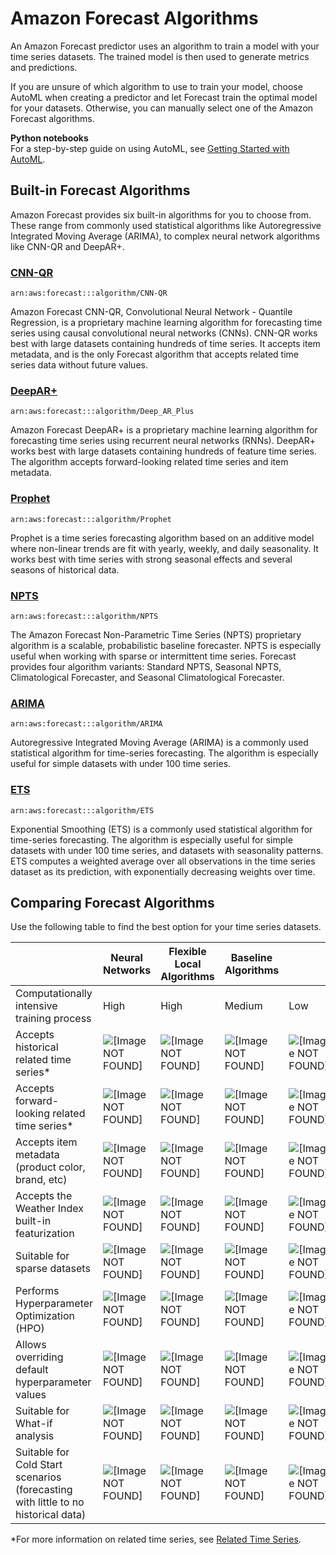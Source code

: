 # Amazon Forecast Algorithms<a name="aws-forecast-choosing-recipes"></a>

An Amazon Forecast predictor uses an algorithm to train a model with your time series datasets\. The trained model is then used to generate metrics and predictions\. 

 If you are unsure of which algorithm to use to train your model, choose AutoML when creating a predictor and let Forecast train the optimal model for your datasets\. Otherwise, you can manually select one of the Amazon Forecast algorithms\. 

**Python notebooks**  
For a step\-by\-step guide on using AutoML, see [Getting Started with AutoML](https://github.com/aws-samples/amazon-forecast-samples/blob/master/notebooks/advanced/Getting_started_with_AutoML/Getting_started_with_AutoML.ipynb)\.

## Built\-in Forecast Algorithms<a name="forecast-algos"></a>

 Amazon Forecast provides six built\-in algorithms for you to choose from\. These range from commonly used statistical algorithms like Autoregressive Integrated Moving Average \(ARIMA\), to complex neural network algorithms like CNN\-QR and DeepAR\+\. 

### [CNN\-QR](aws-forecast-algo-cnnqr.md)<a name="cnnqr"></a>

 `arn:aws:forecast:::algorithm/CNN-QR` 

 Amazon Forecast CNN\-QR, Convolutional Neural Network \- Quantile Regression, is a proprietary machine learning algorithm for forecasting time series using causal convolutional neural networks \(CNNs\)\. CNN\-QR works best with large datasets containing hundreds of time series\. It accepts item metadata, and is the only Forecast algorithm that accepts related time series data without future values\. 

### [DeepAR\+](aws-forecast-recipe-deeparplus.md)<a name="deeparplus"></a>

`arn:aws:forecast:::algorithm/Deep_AR_Plus`

 Amazon Forecast DeepAR\+ is a proprietary machine learning algorithm for forecasting time series using recurrent neural networks \(RNNs\)\. DeepAR\+ works best with large datasets containing hundreds of feature time series\. The algorithm accepts forward\-looking related time series and item metadata\. 

### [Prophet](aws-forecast-recipe-prophet.md)<a name="prophet"></a>

`arn:aws:forecast:::algorithm/Prophet`

 Prophet is a time series forecasting algorithm based on an additive model where non\-linear trends are fit with yearly, weekly, and daily seasonality\. It works best with time series with strong seasonal effects and several seasons of historical data\. 

### [NPTS](aws-forecast-recipe-npts.md)<a name="npts"></a>

`arn:aws:forecast:::algorithm/NPTS`

 The Amazon Forecast Non\-Parametric Time Series \(NPTS\) proprietary algorithm is a scalable, probabilistic baseline forecaster\. NPTS is especially useful when working with sparse or intermittent time series\. Forecast provides four algorithm variants: Standard NPTS, Seasonal NPTS, Climatological Forecaster, and Seasonal Climatological Forecaster\. 

### [ARIMA](aws-forecast-recipe-arima.md)<a name="arima"></a>

`arn:aws:forecast:::algorithm/ARIMA`

 Autoregressive Integrated Moving Average \(ARIMA\) is a commonly used statistical algorithm for time\-series forecasting\. The algorithm is especially useful for simple datasets with under 100 time series\. 

### [ETS](aws-forecast-recipe-ets.md)<a name="ets"></a>

`arn:aws:forecast:::algorithm/ETS`

 Exponential Smoothing \(ETS\) is a commonly used statistical algorithm for time\-series forecasting\. The algorithm is especially useful for simple datasets with under 100 time series, and datasets with seasonality patterns\. ETS computes a weighted average over all observations in the time series dataset as its prediction, with exponentially decreasing weights over time\. 

## Comparing Forecast Algorithms<a name="comparing-algos"></a>

 Use the following table to find the best option for your time series datasets\. 


|  | Neural Networks | Flexible Local Algorithms | Baseline Algorithms |  | CNN\-QR | DeepAR\+ | Prophet | NPTS | ARIMA | ETS | 
| --- | --- | --- | --- | --- | --- | --- | --- | --- | --- | --- | 
| Computationally intensive training process | High | High | Medium | Low | Low | Low | 
| Accepts historical related time series\* | ![\[Image NOT FOUND\]](http://docs.aws.amazon.com/forecast/latest/dg/images/icon-yes.png)  | ![\[Image NOT FOUND\]](http://docs.aws.amazon.com/forecast/latest/dg/images/icon-no.png)  | ![\[Image NOT FOUND\]](http://docs.aws.amazon.com/forecast/latest/dg/images/icon-no.png)  | ![\[Image NOT FOUND\]](http://docs.aws.amazon.com/forecast/latest/dg/images/icon-no.png)  | ![\[Image NOT FOUND\]](http://docs.aws.amazon.com/forecast/latest/dg/images/icon-no.png)  | ![\[Image NOT FOUND\]](http://docs.aws.amazon.com/forecast/latest/dg/images/icon-no.png)  | 
| Accepts forward\-looking related time series\* | ![\[Image NOT FOUND\]](http://docs.aws.amazon.com/forecast/latest/dg/images/icon-yes.png)  | ![\[Image NOT FOUND\]](http://docs.aws.amazon.com/forecast/latest/dg/images/icon-yes.png)  | ![\[Image NOT FOUND\]](http://docs.aws.amazon.com/forecast/latest/dg/images/icon-yes.png)  | ![\[Image NOT FOUND\]](http://docs.aws.amazon.com/forecast/latest/dg/images/icon-no.png)  | ![\[Image NOT FOUND\]](http://docs.aws.amazon.com/forecast/latest/dg/images/icon-no.png)  | ![\[Image NOT FOUND\]](http://docs.aws.amazon.com/forecast/latest/dg/images/icon-no.png)  | 
| Accepts item metadata \(product color, brand, etc\) | ![\[Image NOT FOUND\]](http://docs.aws.amazon.com/forecast/latest/dg/images/icon-yes.png)  | ![\[Image NOT FOUND\]](http://docs.aws.amazon.com/forecast/latest/dg/images/icon-yes.png)  | ![\[Image NOT FOUND\]](http://docs.aws.amazon.com/forecast/latest/dg/images/icon-no.png)  | ![\[Image NOT FOUND\]](http://docs.aws.amazon.com/forecast/latest/dg/images/icon-no.png)  | ![\[Image NOT FOUND\]](http://docs.aws.amazon.com/forecast/latest/dg/images/icon-no.png)  | ![\[Image NOT FOUND\]](http://docs.aws.amazon.com/forecast/latest/dg/images/icon-no.png)  | 
| Accepts the Weather Index built\-in featurization | ![\[Image NOT FOUND\]](http://docs.aws.amazon.com/forecast/latest/dg/images/icon-yes.png)  | ![\[Image NOT FOUND\]](http://docs.aws.amazon.com/forecast/latest/dg/images/icon-yes.png)  | ![\[Image NOT FOUND\]](http://docs.aws.amazon.com/forecast/latest/dg/images/icon-yes.png)  | ![\[Image NOT FOUND\]](http://docs.aws.amazon.com/forecast/latest/dg/images/icon-no.png)  | ![\[Image NOT FOUND\]](http://docs.aws.amazon.com/forecast/latest/dg/images/icon-no.png)  | ![\[Image NOT FOUND\]](http://docs.aws.amazon.com/forecast/latest/dg/images/icon-no.png)  | 
| Suitable for sparse datasets | ![\[Image NOT FOUND\]](http://docs.aws.amazon.com/forecast/latest/dg/images/icon-yes.png)  | ![\[Image NOT FOUND\]](http://docs.aws.amazon.com/forecast/latest/dg/images/icon-yes.png)  | ![\[Image NOT FOUND\]](http://docs.aws.amazon.com/forecast/latest/dg/images/icon-no.png)  | ![\[Image NOT FOUND\]](http://docs.aws.amazon.com/forecast/latest/dg/images/icon-yes.png)  | ![\[Image NOT FOUND\]](http://docs.aws.amazon.com/forecast/latest/dg/images/icon-no.png)  | ![\[Image NOT FOUND\]](http://docs.aws.amazon.com/forecast/latest/dg/images/icon-no.png)  | 
| Performs Hyperparameter Optimization \(HPO\) | ![\[Image NOT FOUND\]](http://docs.aws.amazon.com/forecast/latest/dg/images/icon-yes.png)  | ![\[Image NOT FOUND\]](http://docs.aws.amazon.com/forecast/latest/dg/images/icon-yes.png)  | ![\[Image NOT FOUND\]](http://docs.aws.amazon.com/forecast/latest/dg/images/icon-no.png)  | ![\[Image NOT FOUND\]](http://docs.aws.amazon.com/forecast/latest/dg/images/icon-no.png)  | ![\[Image NOT FOUND\]](http://docs.aws.amazon.com/forecast/latest/dg/images/icon-no.png)  | ![\[Image NOT FOUND\]](http://docs.aws.amazon.com/forecast/latest/dg/images/icon-no.png)  | 
| Allows overriding default hyperparameter values  | ![\[Image NOT FOUND\]](http://docs.aws.amazon.com/forecast/latest/dg/images/icon-yes.png)  | ![\[Image NOT FOUND\]](http://docs.aws.amazon.com/forecast/latest/dg/images/icon-yes.png)  | ![\[Image NOT FOUND\]](http://docs.aws.amazon.com/forecast/latest/dg/images/icon-no.png)  | ![\[Image NOT FOUND\]](http://docs.aws.amazon.com/forecast/latest/dg/images/icon-yes.png)  | ![\[Image NOT FOUND\]](http://docs.aws.amazon.com/forecast/latest/dg/images/icon-no.png)  | ![\[Image NOT FOUND\]](http://docs.aws.amazon.com/forecast/latest/dg/images/icon-no.png)  | 
| Suitable for What\-if analysis | ![\[Image NOT FOUND\]](http://docs.aws.amazon.com/forecast/latest/dg/images/icon-yes.png)  | ![\[Image NOT FOUND\]](http://docs.aws.amazon.com/forecast/latest/dg/images/icon-yes.png)  | ![\[Image NOT FOUND\]](http://docs.aws.amazon.com/forecast/latest/dg/images/icon-yes.png)  | ![\[Image NOT FOUND\]](http://docs.aws.amazon.com/forecast/latest/dg/images/icon-no.png)  | ![\[Image NOT FOUND\]](http://docs.aws.amazon.com/forecast/latest/dg/images/icon-no.png)  | ![\[Image NOT FOUND\]](http://docs.aws.amazon.com/forecast/latest/dg/images/icon-no.png)  | 
| Suitable for Cold Start scenarios \(forecasting with little to no historical data\) | ![\[Image NOT FOUND\]](http://docs.aws.amazon.com/forecast/latest/dg/images/icon-yes.png)  | ![\[Image NOT FOUND\]](http://docs.aws.amazon.com/forecast/latest/dg/images/icon-yes.png)  | ![\[Image NOT FOUND\]](http://docs.aws.amazon.com/forecast/latest/dg/images/icon-no.png)  | ![\[Image NOT FOUND\]](http://docs.aws.amazon.com/forecast/latest/dg/images/icon-no.png)  | ![\[Image NOT FOUND\]](http://docs.aws.amazon.com/forecast/latest/dg/images/icon-no.png)  | ![\[Image NOT FOUND\]](http://docs.aws.amazon.com/forecast/latest/dg/images/icon-no.png)  | 

\*For more information on related time series, see [Related Time Series](related-time-series-datasets.md)\. 